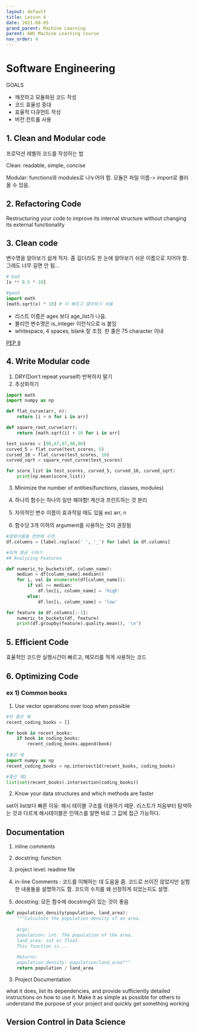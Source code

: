 ```yaml
---
layout: default
title: Lesson 4
date: 2021-08-05
grand_parent: Machine Learning
parent: AWS Machine Learning course
nav_order: 4
---
```




# Software Engineering

GOALS
* 깨끗하고 모듈화된 코드 작성
* 코드 효율성 증대
* 효율적 다큐먼트 작성
* 버전 컨트롤 사용



## 1. Clean and Modular code

프로덕션 레벨의 코드를 작성하는 법



Clean: readable, simple, concise

Modular: functions와 modules로 나누어야 함. 모듈은 파일 이름-> import로 불러올 수 있음.



## 2. Refactoring Code

Restructuring your code to improve its internal structure without changing its external functionality



## 3. Clean code

변수명을 알아보기 쉽게 적자. 좀 길더라도 한 눈에 알아보기 쉬운 이름으로 지어야 함. 그래도 너무 길면 안 됨...

```python
# bad
[x ** 0.5 * 10]

#good
import math
[math.sqrt(x) * 10] # 더 빠르고 알아보기 쉬움
```

* 리스트 이름은 ages 보다 age_list가 나음.
* 불리언 변수명은 is_integer 이런식으로 is 붙임
* whitespace, 4 spaces, blank 잘 조정. 한 줄은 75 character 이내

[PEP 8](https://www.python.org/dev/peps/pep-0008/?#code-lay-out)



## 4. Write Modular code

1. DRY(Don't repeat yourself) 반복하지 말기
2. 추상화하기

```python
import math
import numpy as np

def flat_curve(arr, n):
    return [i + n for i in arr]

def square_root_curve(arr):
    return [math.sqrt(i) + 10 for i in arr]

test_scores = [90,67,87,98,90]
curved_5 = flat_curve(test_scores, 5)
cursed_10 = flat_curve(test_scores, 10)
curved_sqrt = square_root_curve(test_scores)

for score_list in test_scores, curved_5, curved_10, curved_sqrt:
    print(np.mean(score_list))
```

3. Minimize the number of entities(functions, classes, modules)

4. 하나의 함수는 하나의 일만 해야함! 계산과 프린트하는 것 분리

5. 자의적인 변수 이름이 효과적일 때도 있음 ex) arr, n
6. 함수당 3개 이하의 argument를 사용하는 것이 권장됨

```python
#컬럼이름들 한번에 수정
df.columns = [label.replace(' ', '_') for label in df.columns]

#피쳐 평균 구하기
## Analyzing Features

def numeric_to_buckets(df, column_name):
    median = df[column_name].median()
    for i, val in enumerate(df[column_name]):
        if val >= median:
            df.loc[i, column_name] = 'high'
        else:
            df.loc[i, column_name] = 'low' 

for feature in df.columns[:-1]:
    numeric_to_buckets(df, feature)
    print(df.groupby(feature).quality.mean(), '\n')
```





## 5.  Efficient Code

효율적인 코드란 실행시간이 빠르고, 메모리를 적게 사용하는 코드



## 6. Optimizing Code

### ex 1) Common books

1. Use vector operations over loop when possible

```python
#안 좋은 예
recent_coding_books = []

for book in recent_books:
    if book in coding_books:
        recent_coding_books.append(book)
        
#좋은 예
import numpy as np
recent_coding_books = np.intersect1d(recent_books, coding_books)

#좋은 예2
list(set(recent_books).intersection(coding_books))
```



2. Know your data structures and which methods are faster

set이 list보다 빠른 이유: 해시 테이블 구조를 이용하기 때문. 리스트가 처음부터 탐색하는 것과 다르게 해시테이블은 인덱스를 알면 바로 그 값에 접근 가능하다.



## Documentation

1. inline comments
2. docstring: function
3. project level: readme file



1. in-line Comments : 코드를 이해하는 데 도움을 줌. 코드로 쓰이진 않았지만 실험한 내용들을 설명하기도 함. 코드의 수치를 왜 선정하게 되었는지도 설명.
2. docstring: 모든 함수에 docstring이 있는 것이 좋음

```python
def population_density(population, land_area):
    """Calculate the population density of an area.
    
    Args:
    population: int. The population of the area.
    land_area: int or float. 
    This function is...
    
    Returns:
    population_density: population/land_area"""
    return population / land_area
```



3. Project Documentation

what it does, list its dependencies, and provide sufficiently detailed instructions on how to use it. Make it as simple as possible for others to understand the purpose of your project and quickly get something working

## Version Control in Data Science

